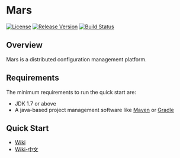 # Mars
[![License](https://img.shields.io/badge/license-Apache%202-green.svg)](https://www.apache.org/licenses/LICENSE-2.0) [![Release Version](https://img.shields.io/badge/release-0.1.0-red.svg)](https://github.com/TiFG/mars/releases) [![Build Status](https://travis-ci.org/TiFG/mars.svg?branch=master)](https://travis-ci.org/TiFG/mars)

## Overview
Mars is a distributed configuration management platform.

## Requirements
The minimum requirements to run the quick start are:
* JDK 1.7 or above
* A java-based project management software like [Maven](https://maven.apache.org/) or [Gradle](http://gradle.org/)

## Quick Start
* [Wiki](docs/wiki/en_Home.md)
* [Wiki-中文](docs/wiki/cn_Home.md)

